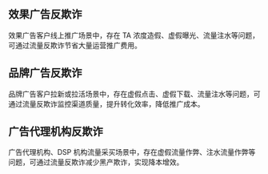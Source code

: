 ## 效果广告反欺诈
效果广告客户线上推广场景中，存在 TA 浓度造假、虚假曝光、流量注水等问题，可通过流量反欺诈节省大量运营推广费用。
## 品牌广告反欺诈
品牌广告客户拉新或拉活场景中，存在虚假点击、虚假下载、流量注水等问题，可通过流量反欺诈监控渠道质量，提升转化效率，降低推广成本。
## 广告代理机构反欺诈
广告代理机构、DSP 机构流量采买场景中，存在虚假流量作弊、注水流量作弊等问题，可通过流量反欺诈减少黑产欺诈，实现降本增效。

